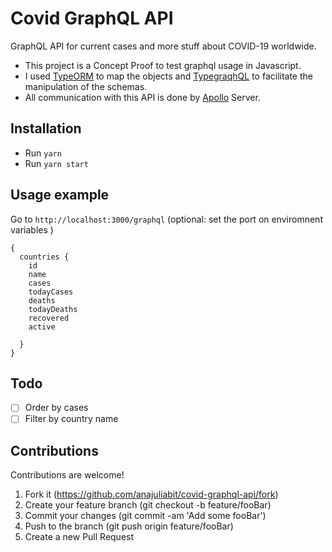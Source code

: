 # Covid GraphQL API

GraphQL API for current cases and more stuff about COVID-19 worldwide.

- This project is a Concept Proof to test graphql usage in Javascript.
- I used [TypeORM](https://typeorm.io/#/) to map the objects and [TypegraqhQL](https://github.com/MichalLytek/type-graphql) to facilitate the manipulation of the schemas.
- All communication with this API is done by [Apollo](https://www.apollographql.com/docs/apollo-server/) Server.

## Installation

- Run `yarn`
- Run `yarn start`

## Usage example

Go to `http://localhost:3000/graphql` (optional: set the port on enviromnent variables )

```
{
  countries {
    id
    name
    cases
    todayCases
    deaths
    todayDeaths
    recovered
    active

  }
}
```

## Todo

- [ ] Order by cases
- [ ] Filter by country name

## Contributions

Contributions are welcome!

1. Fork it (https://github.com/anajuliabit/covid-graphql-api/fork)
2. Create your feature branch (git checkout -b feature/fooBar)
3. Commit your changes (git commit -am 'Add some fooBar')
4. Push to the branch (git push origin feature/fooBar)
5. Create a new Pull Request
